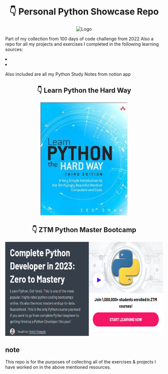
<div align="center">
    <h1>👇 Personal Python Showcase Repo </h1>
</div>

<p align='center'>
    <img src="z-ReadMe-Media\python.ico" alt="Logo" title="PythonLogo">
</p>

Part of my collection from 100 days of code challenge from 2022
Also a repo for all my projects and exercises I completed in the following learning sources:
<li>
<li>

Also included are all my Python Study Notes from notion app

<div align="center">
    <h2>👇 Learn Python the Hard Way </h2>
</div>

<p align='center'>
    <img src="z-ReadMe-Media\LearnPythonTheHardWay.jpeg" alt="Demo1" title="LearnPythonTheHardWay" height="360">
</p>


<div align="center">
    <h2>👇 ZTM Python Master Bootcamp </h2>
</div>

<p align='center'>
    <img src="z-ReadMe-Media\ZTMPythonBootcamp.png" alt="Demo2" title="LearnPythonTheHardWay" height="300">
</p>

## note

This repo is for the purposes of collecting all of the exercises & projects I have worked on in the above mentioned resources.

